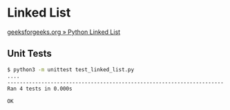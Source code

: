 # Linked List

[geeksforgeeks.org » Python Linked List](https://www.geeksforgeeks.org/python-linked-list/)

## Unit Tests

```bash
$ python3 -m unittest test_linked_list.py    
....
----------------------------------------------------------------------
Ran 4 tests in 0.000s

OK
```
